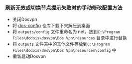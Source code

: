### 刷新无效或切换节点提示失败时的手动修改配置方法

- 关闭Dosvpn
- 将 [dos-config](https://github.com/dodois/dosvpn-config/archive/main.zip) 仓库下载下来解压到桌面
- 将 ```outputs/config``` 文件重命名为 net，放到```C:\Program Files\dodois\dosvpn\Dos Vpn\resources``` 目录中进行替换
- 将 `outputs` 文件夹中的其他文件存放到```C:\Program Files\dodois\dosvpn\Dos Vpn\resources\config``` 中
- 重新启动Dosvpn